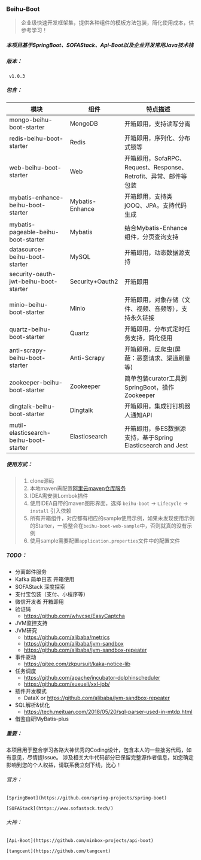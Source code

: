 ### Beihu-Boot

> 企业级快速开发框架集，提供各种组件的模板方法包装，简化使用成本，供参考学习！

##### 本项目基于SpringBoot、SOFAStack、Api-Boot以及企业开发常用Java技术栈

##### 版本：

   ` v1.0.3`

##### 包含：

| 模块                                   | 组件            | 特点描述                                                     |
| -------------------------------------- | --------------- | ------------------------------------------------------------ |
| mongo-beihu-boot-starter               | MongoDB         | 开箱即用，支持读写分离                                       |
| redis-beihu-boot-starter               | Redis           | 开箱即用，序列化、分布式锁等                                 |
| web-beihu-boot-starter                 | Web             | 开箱即用，SofaRPC、Request、Response、Retrofit、异常、邮件等包装 |
| mybatis-enhance-beihu-boot-starter     | Mybatis-Enhance | 开箱即用，支持类jOOQ、JPA。支持代码生成                      |
| mybatis-pageable-beihu-boot-starter    | Mybatis         | 结合Mybatis-Enhance组件，分页查询支持                        |
| datasource-beihu-boot-starter          | MySQL           | 开箱即用，动态数据源支持                                     |
| security-oauth-jwt-beihu-boot-starter  | Security+Oauth2 | 开箱即用                                                     |
| minio-beihu-boot-starter               | Minio           | 开箱即用，对象存储（文件、视频、音频等），支持永久链接       |
| quartz-beihu-boot-starter              | Quartz          | 开箱即用，分布式定时任务支持，简化使用                       |
| anti-scrapy-beihu-boot-starter         | Anti-Scrapy     | 开箱即用，反爬虫(屏蔽：恶意请求、渠道刷量等)                 |
| zookeeper-beihu-boot-starter           | Zookeeper       | 简单包装curator工具到SpringBoot，操作Zookeeper               |
| dingtalk-beihu-boot-starter            | Dingtalk        | 开箱即用，集成钉钉机器人通知API                              |
| mutil-elasticsearch-beihu-boot-starter | Elasticsearch   | 开箱即用，多ES数据源支持，基于Spring Elasticsearch and Jest  |

##### 使用方式：
> 1. clone源码
> 2. 本地maven需配置[阿里云maven仓库服务](https://help.aliyun.com/document_detail/102512.html?spm=a2c40.aliyun_maven_repo.0.0.361830547v3oXJ)
> 3. IDEA需安装Lombok插件
> 4. 使用IDEA自带的maven图形界面，选择 `beihu-boot` -> `Lifecycle` -> `install`  引入依赖
> 5. 所有开箱组件，对应都有相应的sample使用示例，如果未发现使用示例的Starter，一般整合在`beihu-boot-web-sample`中，否则就真的没有示例
> 6. 使用sample需要配置`application.properties`文件中的配置文件

##### TODO：

- 分离邮件服务
- Kafka 简单日志 开箱使用
- SOFAStack 深度探索
- 支付宝包装（支付、小程序等）
- 微信开发者 开箱即用
- 验证码
  - https://github.com/whvcse/EasyCaptcha
- JVM监控支持
- JVM研究
  - https://github.com/alibaba/metrics
  - https://github.com/alibaba/jvm-sandbox
  - https://github.com/alibaba/jvm-sandbox-repeater
- 事件驱动
  - https://gitee.com/zkpursuit/kaka-notice-lib
- 任务调度
  - https://github.com/apache/incubator-dolphinscheduler
  - https://github.com/xuxueli/xxl-job/
- 插件开发模式
  - DataX or https://github.com/alibaba/jvm-sandbox-repeater
- SQL解析&优化
  - https://tech.meituan.com/2018/05/20/sql-parser-used-in-mtdp.html
- 借鉴自研MyBatis-plus



##### 重要：

本项目用于整合学习各路大神优秀的Coding设计，包含本人的一些拙劣代码，如有意见，尽情提Issue。
涉及相关大牛代码部分已保留完整源作者信息，如您确定影响到您的个人权益，请联系我立刻下线，比心！

###### 官方：

`[SpringBoot](https://github.com/spring-projects/spring-boot)`

`[SOFAStack](https://www.sofastack.tech/)`

###### 大神：

`[Api-Boot](https://github.com/minbox-projects/api-boot)`

`[tangcent](https://github.com/tangcent)`

